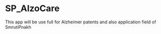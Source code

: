 # SP_AlzoCare
This app will be use full for Alzheimer patents and also application field of SmrutiPnakh
